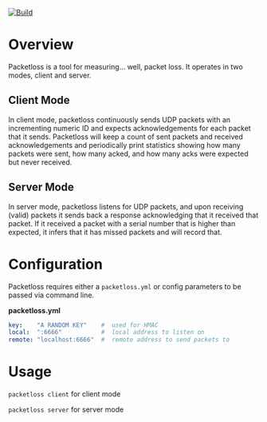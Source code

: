 [![Build](https://github.com/stormentt/packetloss/actions/workflows/go.yml/badge.svg)](https://github.com/stormentt/packetloss/actions/workflows/go.yml)

# Overview
Packetloss is a tool for measuring... well, packet loss. It operates in two modes, client and server.

## Client Mode
In client mode, packetloss continuously sends UDP packets with an incrementing numeric ID and expects acknowledgements for each packet that it sends. Packetloss will keep a count of sent packets and received acknowledgements and periodically print statistics showing how many packets were sent, how many acked, and how many acks were expected but never received.

## Server Mode
In server mode, packetloss listens for UDP packets, and upon receiving (valid) packets it sends back a response acknowledging that it received that packet. If it received a packet with a serial number that is higher than expected, it infers that it has missed packets and will record that.

# Configuration
Packetloss requires either a `packetloss.yml` or config parameters to be passed via command line.

**packetloss.yml**
```yaml
key:    "A RANDOM KEY"    #  used for HMAC
local:  ":6666"           #  local address to listen on
remote: "localhost:6666"  #  remote address to send packets to
```

# Usage
`packetloss client` for client mode

`packetloss server` for server mode
